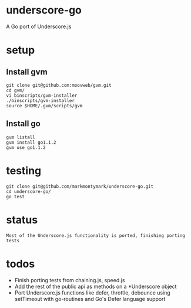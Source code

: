 # underscore-go

A Go port of Underscore.js

# setup

## Install gvm

	git clone git@github.com:moovweb/gvm.git
	cd gvm/
	vi binscripts/gvm-installer 
	./binscripts/gvm-installer 
	source $HOME/.gvm/scripts/gvm

## Install go

	gvm listall
	gvm install go1.1.2
	gvm use go1.1.2


# testing

	git clone git@github.com/markmontymark/underscore-go.git
	cd underscore-go/
	go test

# status

	Most of the Underscore.js functionality is ported, finishing porting tests


# todos

 -	Finish porting tests from chaining.js, speed.js
 - Add the rest of the public api as methods on a \*Underscore object
 - Port Underscore.js functions like defer, throttle, debounce using setTimeout with go-routines and Go's Defer language support

		

